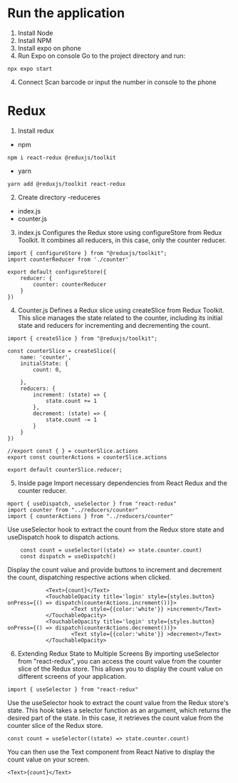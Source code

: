 # Run the application
1. Install Node
2. Install NPM
3. Install expo on phone
3. Run Expo on console
Go to the project directory and run:
```
npx expo start
```
4. Connect
Scan barcode or input the number in console to the phone 

# Redux
1. Install redux
- npm
```
npm i react-redux @reduxjs/toolkit
```
- yarn
```
yarn add @reduxjs/toolkit react-redux
```
2. Create directory
-reduceres
  - index.js
  - counter.js
3. index.js
Configures the Redux store using configureStore from Redux Toolkit. It combines all reducers, in this case, only the counter reducer.
```
import { configureStore } from "@reduxjs/toolkit";
import counterReducer from './counter'

export default configureStore({
    reducer: {
        counter: counterReducer
    }
})
```
4. Counter.js
Defines a Redux slice using createSlice from Redux Toolkit. This slice manages the state related to the counter, including its initial state and reducers for incrementing and decrementing the count.
```
import { createSlice } from "@reduxjs/toolkit";

const counterSlice = createSlice({
    name: 'counter',
    initialState: {
        count: 0,

    },
    reducers: {
        increment: (state) => {
            state.count += 1
        },
        decrement: (state) => {
            state.count -= 1
        }
    }
})

//export const { } = counterSlice.actions
export const counterActions = counterSlice.actions

export default counterSlice.reducer;
```
5. Inside page
Import necessary dependencies from React Redux and the counter reducer.
```
mport { useDispatch, useSelector } from "react-redux"
import counter from "../reducers/counter"
import { counterActions } from "../reducers/counter"
```

Use useSelector hook to extract the count from the Redux store state and useDispatch hook to dispatch actions.
```
    const count = useSelector((state) => state.counter.count)
    const dispatch = useDispatch()
```

Display the count value and provide buttons to increment and decrement the count, dispatching respective actions when clicked.
```
            <Text>{count}</Text>
            <TouchableOpacity title='login' style={styles.button} onPress={() => dispatch(counterActions.increment())}>
                    <Text style={{color:'white'}} >increment</Text>
            </TouchableOpacity>
            <TouchableOpacity title='login' style={styles.button} onPress={() => dispatch(counterActions.decrement())}>
                    <Text style={{color:'white'}} >decrement</Text>
            </TouchableOpacity>
```
6. Extending Redux State to Multiple Screens
By importing useSelector from "react-redux", you can access the count value from the counter slice of the Redux store. This allows you to display the count value on different screens of your application.
```
import { useSelector } from "react-redux"
```
Use the useSelector hook to extract the count value from the Redux store's state. This hook takes a selector function as an argument, which returns the desired part of the state. In this case, it retrieves the count value from the counter slice of the Redux store.
```
const count = useSelector((state) => state.counter.count)
```
You can then use the Text component from React Native to display the count value on your screen.
```
<Text>{count}</Text>
```
